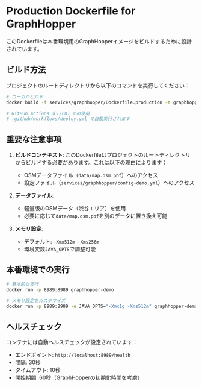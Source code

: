 # Production Dockerfile for GraphHopper

このDockerfileは本番環境用のGraphHopperイメージをビルドするために設計されています。

## ビルド方法

プロジェクトのルートディレクトリから以下のコマンドを実行してください：

```bash
# ローカルビルド
docker build -f services/graphhopper/Dockerfile.production -t graphhopper-demo .

# GitHub Actions（CI/CD）での使用
# .github/workflows/deploy.yml で自動実行されます
```

## 重要な注意事項

1. **ビルドコンテキスト**: このDockerfileはプロジェクトのルートディレクトリからビルドする必要があります。これは以下の理由によります：
   - OSMデータファイル（`data/map.osm.pbf`）へのアクセス
   - 設定ファイル（`services/graphhopper/config-demo.yml`）へのアクセス

2. **データファイル**: 
   - 軽量版のOSMデータ（渋谷エリア）を使用
   - 必要に応じて`data/map.osm.pbf`を別のデータに置き換え可能

3. **メモリ設定**:
   - デフォルト: `-Xmx512m -Xms256m`
   - 環境変数`JAVA_OPTS`で調整可能

## 本番環境での実行

```bash
# 基本的な実行
docker run -p 8989:8989 graphhopper-demo

# メモリ設定をカスタマイズ
docker run -p 8989:8989 -e JAVA_OPTS="-Xmx1g -Xms512m" graphhopper-demo
```

## ヘルスチェック

コンテナには自動ヘルスチェックが設定されています：
- エンドポイント: `http://localhost:8989/health`
- 間隔: 30秒
- タイムアウト: 10秒
- 開始期間: 60秒（GraphHopperの初期化時間を考慮）